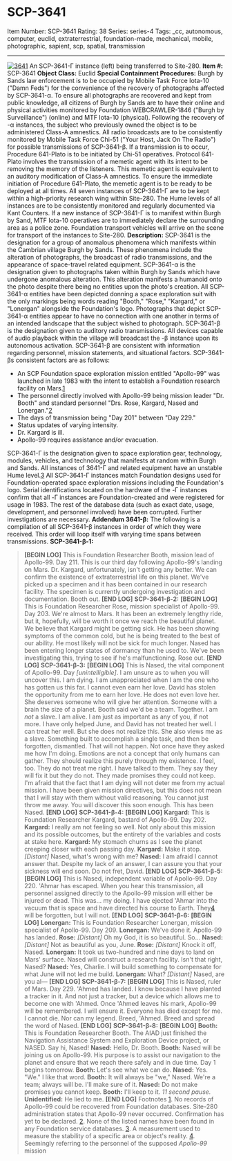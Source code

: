 # SCP-3641
Item Number: SCP-3641
Rating: 38
Series: series-4
Tags: _cc, autonomous, computer, euclid, extraterrestrial, foundation-made, mechanical, mobile, photographic, sapient, scp, spatial, transmission

---

[![3641](https://scp-wiki.wdfiles.com/local--resized-images/scp-3641/3641/medium.jpg)](https://scp-wiki.wdfiles.com/local--files/scp-3641/3641)
An SCP-3641-Γ instance (left) being transferred to Site-280.
**Item #:** SCP-3641
**Object Class:** Euclid
**Special Containment Procedures:** Burgh by Sands law enforcement is to be occupied by Mobile Task Force Iota-10 ("Damn Feds") for the convenience of the recovery of photographs affected by SCP-3641-α. To ensure all photographs are recovered and kept from public knowledge, all citizens of Burgh by Sands are to have their online and physical activities monitored by Foundation WEBCRAWLER-1846 ("Burgh by Surveillance") (online) and MTF Iota-10 (physical). Following the recovery of -α instances, the subject who previously owned the object is to be administered Class-A amnestics.
All radio broadcasts are to be consistently monitored by Mobile Task Force Chi-51 ("Your Host, Jack On The Radio") for possible transmissions of SCP-3641-β. If a transmission is to occur, Procedure 641-Plato is to be initiated by Chi-51 operatives. Protocol 641-Plato involves the transmission of a memetic agent with its intent to be removing the memory of the listeners. This memetic agent is equivalent to an auditory modification of Class-A amnestics. To ensure the immediate initiation of Procedure 641-Plato, the memetic agent is to be ready to be deployed at all times.
All seven instances of SCP-3641-Γ are to be kept within a high-priority research wing within Site-280. The Hume levels of all instances are to be consistently monitored and regularly documented via Kant Counters. If a new instance of SCP-3641-Γ is to manifest within Burgh by Sand, MTF Iota-10 operatives are to immediately declare the surrounding area as a police zone. Foundation transport vehicles will arrive on the scene for transport of the instances to Site-280.
**Description:** SCP-3641 is the designation for a group of anomalous phenomena which manifests within the Cambrian village Burgh by Sands. These phenomena include the alteration of photographs, the broadcast of radio transmissions, and the appearance of space-travel related equipment.
SCP-3641-α is the designation given to photographs taken within Burgh by Sands which have undergone anomalous alteration. This alteration manifests a humanoid onto the photo despite there being no entities upon the photo's creation. All SCP-3641-α entities have been depicted donning a space exploration suit with the only markings being words reading "Booth," "Rose," "Kargard," or "Lonergan" alongside the Foundation's logo. Photographs that depict SCP-3641-α entities appear to have no connection with one another in terms of an intended landscape that the subject wished to photograph.
SCP-3641-β is the designation given to auditory radio transmissions. All devices capable of audio playback within the village will broadcast the -β instance upon its autonomous activation. SCP-3641-β are consistent with information regarding personnel, mission statements, and situational factors.
SCP-3641-βs consistent factors are as follows:
  * An SCP Foundation space exploration mission entitled "Apollo-99" was launched in late 1983 with the intent to establish a Foundation research facility on Mars.[1](javascript:;)
  * The personnel directly involved with Apollo-99 being mission leader "Dr. Booth" and standard personnel "Drs. Rose, Kargard, Nased and Lonergan."[2](javascript:;)
  * The days of transmission being "Day 201" between "Day 229."
  * Status updates of varying intensity.
  * Dr. Kargard is ill.
  * Apollo-99 requires assistance and/or evacuation.

SCP-3641-Γ is the designation given to space exploration gear, technology, modules, vehicles, and technology that manifests at random within Burgh and Sands. All instances of 3641-Γ and related equipment have an unstable Hume level.[3](javascript:;) All SCP-3641-Γ instances match Foundation designs used for Foundation-operated space exploration missions including the Foundation's logo. Serial identifications located on the hardware of the -Γ instances confirm that all -Γ instances are Foundation-created and were registered for usage in 1983. The rest of the database data (such as exact date, usage, development, and personnel involved) have been corrupted. Further investigations are necessary.
**Addendum 3641-β:** The following is a compilation of all SCP-3641-β instances in order of which they were received. This order will loop itself with varying time spans between transmissions.
**SCP-3641-β-1:**
> **[BEGIN LOG]**
> This is Foundation Researcher Booth, mission lead of Apollo-99. Day 211.
> This is our third day following Apollo-99's landing on Mars. Dr. Kargard, unfortunately, isn't getting any better. We can confirm the existence of extraterrestrial life on this planet. We've picked up a specimen and it has been contained in our research facility. The specimen is currently undergoing investigation and documentation.
> Booth out.
> **[END LOG]**
**SCP-3641-β-2:**
> **[BEGIN LOG]**
> This is Foundation Researcher Rose, mission specialist of Apollo-99. Day 203.
> We're almost to Mars. It has been an extremely lengthy ride, but it, hopefully, will be worth it once we reach the beautiful planet.
> We believe that Kargard might be getting sick. He has been showing symptoms of the common cold, but he is being treated to the best of our ability. He most likely will not be sick for much longer.
> Nased has been entering longer states of dormancy than he used to. We've been investigating this, trying to see if he's malfunctioning.
> Rose out.
> **[END LOG]**
**SCP-3641-β-3:**
> **[BEGIN LOG]**
> This is Nased, the vital component of Apollo-99. Day _[unintelligible]_.
> I am unsure as to when you will uncover this. I am dying.
> I am unappreciated when I am the one who has gotten us this far. I cannot even earn her love. David has stolen the opportunity from me to earn her love. He does not even love her. She deserves someone who will give her attention. Someone with a brain the size of a planet.
> Booth said we'd be a team. Together. I am _not_ a slave. I am alive. I am just as important as any of you, if not more. I have only helped June, and David has not treated her well. I can treat her well. But she does not realize this. She also views me as a slave. Something built to accomplish a single task, and then be forgotten, dismantled. That will not happen.
> Not once have they asked me how I'm doing. Emotions are not a concept that only humans can gather. They should realize this purely through my existence. I feel, too. They do not treat me right. I have talked to them. They say they will fix it but they do not. They made promises they could not keep.
> I'm afraid that the fact that I am dying will not deter me from my actual mission. I have been given mission directives, but this does not mean that I will stay with them without valid reasoning.
> You cannot just throw me away. You will discover this soon enough.
> This has been Nased.
> **[END LOG]**
**SCP-3641-β-4:**
> **[BEGIN LOG]**
> **Kargard:** This is Foundation Researcher Kargard, bastard of Apollo-99. Day 202.
> **Kargard:** I really am not feeling so well. Not only about this mission and its possible outcomes, but the entirety of the variables and costs at stake here.
> **Kargard:** My stomach churns as I see the planet creeping closer with each passing day.
> **Kargard:** Make it stop. _[Distant]_ Nased, what's wrong with me?
> **Nased:** I am afraid I cannot answer that. Despite my lack of an answer, I can assure you that your sickness will end soon. Do not fret, David.
> **[END LOG]**
**SCP-3641-β-5:**
> **[BEGIN LOG]**
> This is Nased, independent variable of Apollo-99. Day 220.
> 'Ahmar has escaped. When you hear this transmission, all personnel assigned directly to the Apollo-99 mission will either be injured or dead.
> This was… my doing. I have ejected 'Ahmar into the vacuum that is space and have directed his course to Earth.
> They[4](javascript:;) will be forgotten, but I will not.
> **[END LOG]**
**SCP-3641-β-6:**
> **[BEGIN LOG]**
> **Lonergan:** This is Foundation Researcher Lonergan, mission specialist of Apollo-99. Day 209.
> **Lonergan:** We've done it. Apollo-99 has landed.
> **Rose:** _[Distant]_ Oh my God, it is so beautiful. So…
> **Nased:** _[Distant]_ Not as beautiful as you, June.
> **Rose:** _[Distant]_ Knock it off, Nased.
> **Lonergan:** It took us two-hundred and nine days to land on Mars' surface. Nased will construct a research facility. Isn't that right, Nased?
> **Nased:** Yes, Charlie. I will build something to compensate for what June will not led me build.
> **Lonergan:** What? _[Distant]_ Nased, are you al—
> **[END LOG]**
**SCP-3641-β-7:**
> **[BEGIN LOG]**
> This is Nased, ruler of Mars. Day 229.
> 'Ahmed has landed. I know because I have planted a tracker in it. And not just a tracker, but a device which allows me to become one with 'Ahmed.
> Once 'Ahmed leaves his mark, Apollo-99 will be remembered. I will ensure it. Everyone has died except for me.
> I cannot die.
> Nor can my legend.
> Breed, 'Ahmed. Breed and spread the word of Nased.
> **[END LOG]**
**SCP-3641-β-8:**
> **[BEGIN LOG]**
> **Booth:** This is Foundation Researcher Booth. The AIAD just finished the Navigation Assistance System and Exploration Device project, or NASED. Say hi, Nased!
> **Nased:** Hello, Dr. Booth.
> **Booth:** Nased will be joining us on Apollo-99. His purpose is to assist our navigation to the planet and ensure that we reach there safely and in due time. Day 1 begins tomorrow.
> **Booth:** Let's see what we can do.
> **Nased:** Yes. "We." I like that word.
> **Booth:** It will always be "we," Nased. We're a team; always will be. I'll make sure of it.
> **Nased:** Do not make promises you cannot keep.
> **Booth:** I'll keep to it.
> _11 second pause._
> **Unidentified:** He lied to me.
> **[END LOG]**
Footnotes
[1](javascript:;). No records of Apollo-99 could be recovered from Foundation databases. Site-280 administration states that Apollo-99 never occurred. Confirmation has yet to be declared.
[2](javascript:;). None of the listed names have been found in any Foundation service databases.
[3](javascript:;). A measurement used to measure the stability of a specific area or object's reality.
[4](javascript:;). Seemingly referring to the personnel of the supposed _Apollo-99_ mission